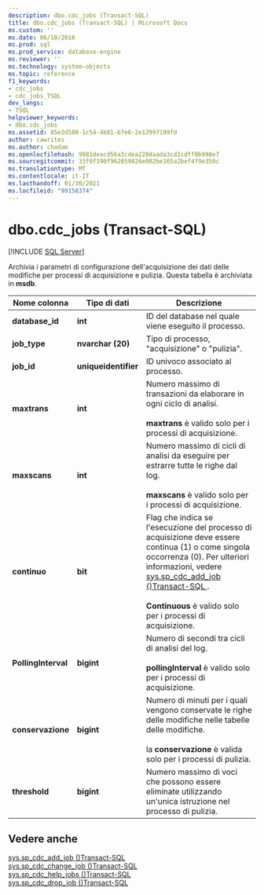 ```yaml
---
description: dbo.cdc_jobs (Transact-SQL)
title: dbo.cdc_jobs (Transact-SQL) | Microsoft Docs
ms.custom: ''
ms.date: 06/10/2016
ms.prod: sql
ms.prod_service: database-engine
ms.reviewer: ''
ms.technology: system-objects
ms.topic: reference
f1_keywords:
- cdc_jobs
- cdc_jobs_TSQL
dev_langs:
- TSQL
helpviewer_keywords:
- dbo.cdc_jobs
ms.assetid: 85e2d580-1c54-4b81-b7e6-2e12997199fd
author: cawrites
ms.author: chadam
ms.openlocfilehash: 9981deacd56a3cdea220daada3cd1cdff0b998e7
ms.sourcegitcommit: 33f0f190f962059826e002be165a2bef4f9e350c
ms.translationtype: MT
ms.contentlocale: it-IT
ms.lasthandoff: 01/30/2021
ms.locfileid: "99158374"
---
```

# <a name="dbocdc_jobs-transact-sql"></a>dbo.cdc_jobs (Transact-SQL)
[!INCLUDE [SQL Server](../../includes/applies-to-version/sqlserver.md)]

  Archivia i parametri di configurazione dell'acquisizione dei dati delle modifiche per processi di acquisizione e pulizia. Questa tabella è archiviata in **msdb**.  
  
 
  
|Nome colonna|Tipo di dati|Descrizione|  
|-----------------|---------------|-----------------|  
|**database_id**|**int**|ID del database nel quale viene eseguito il processo.|  
|**job_type**|**nvarchar (20)**|Tipo di processo, "acquisizione" o "pulizia".|  
|**job_id**|**uniqueidentifier**|ID univoco associato al processo.|  
|**maxtrans**|**int**|Numero massimo di transazioni da elaborare in ogni ciclo di analisi.<br /><br /> **maxtrans** è valido solo per i processi di acquisizione.|  
|**maxscans**|**int**|Numero massimo di cicli di analisi da eseguire per estrarre tutte le righe dal log.<br /><br /> **maxscans** è valido solo per i processi di acquisizione.|  
|**continuo**|**bit**|Flag che indica se l'esecuzione del processo di acquisizione deve essere continua (1) o come singola occorrenza (0). Per ulteriori informazioni, vedere [sys.sp_cdc_add_job &#40;&#41;Transact-SQL ](../../relational-databases/system-stored-procedures/sys-sp-cdc-add-job-transact-sql.md).<br /><br /> **Continuous** è valido solo per i processi di acquisizione.|  
|**PollingInterval**|**bigint**|Numero di secondi tra cicli di analisi del log.<br /><br /> **pollingInterval** è valido solo per i processi di acquisizione.|  
|**conservazione**|**bigint**|Numero di minuti per i quali vengono conservate le righe delle modifiche nelle tabelle delle modifiche.<br /><br /> la **conservazione** è valida solo per i processi di pulizia.|  
|**threshold**|**bigint**|Numero massimo di voci che possono essere eliminate utilizzando un'unica istruzione nel processo di pulizia.|  
  
## <a name="see-also"></a>Vedere anche  
 [sys.sp_cdc_add_job &#40;&#41;Transact-SQL ](../../relational-databases/system-stored-procedures/sys-sp-cdc-add-job-transact-sql.md)   
 [sys.sp_cdc_change_job &#40;&#41;Transact-SQL ](../../relational-databases/system-stored-procedures/sys-sp-cdc-change-job-transact-sql.md)   
 [sys.sp_cdc_help_jobs &#40;&#41;Transact-SQL ](../../relational-databases/system-stored-procedures/sys-sp-cdc-help-jobs-transact-sql.md)   
 [sys.sp_cdc_drop_job &#40;&#41;Transact-SQL ](../../relational-databases/system-stored-procedures/sys-sp-cdc-drop-job-transact-sql.md)  
  
  
